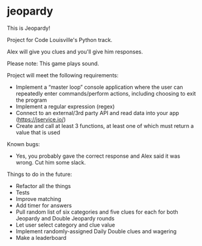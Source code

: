 # jeopardy
This is Jeopardy!

Project for Code Louisville's Python track.

Alex will give you clues and you'll give him responses.

Please note: This game plays sound.

Project will meet the following requirements:
* Implement a “master loop” console application where the user can repeatedly enter commands/perform actions, including choosing to exit the program
* Implement a regular expression (regex)
* Connect to an external/3rd party API and read data into your app (https://jservice.io/)
* Create and call at least 3 functions, at least one of which must return a value that is used

Known bugs:
* Yes, you probably gave the correct response and Alex said it was wrong. Cut him some slack.

Things to do in the future:
* Refactor all the things
* Tests
* Improve matching
* Add timer for answers
* Pull random list of six categories and five clues for each for both Jeopardy and Double Jeopardy rounds
* Let user select category and clue value
* Implement randomly-assigned Daily Double clues and wagering
* Make a leaderboard